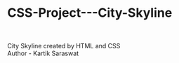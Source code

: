 # CSS-Project---City-Skyline
<br>

City Skyline created by HTML and CSS
<br>
Author - Kartik Saraswat

